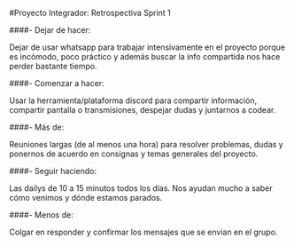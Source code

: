 #Proyecto Integrador: Retrospectiva Sprint 1

####- Dejar de hacer:

Dejar de usar whatsapp para trabajar intensivamente en el proyecto porque es incómodo, poco práctico y además buscar la info compartida nos hace perder bastante tiempo.

####- Comenzar a hacer:

Usar la herramienta/plataforma discord para compartir información, compartir pantalla o transmisiones, despejar dudas y juntarnos a codear.

####- Más de: 

Reuniones largas (de al menos una hora) para resolver problemas, dudas y ponernos de acuerdo en consignas y temas generales del proyecto.

####- Seguir haciendo: 

Las dailys de 10 a 15 minutos todos los días. Nos ayudan mucho a saber cómo venimos y dónde estamos parados. 

####- Menos de:

Colgar en responder y confirmar los mensajes que se envian en el grupo.
